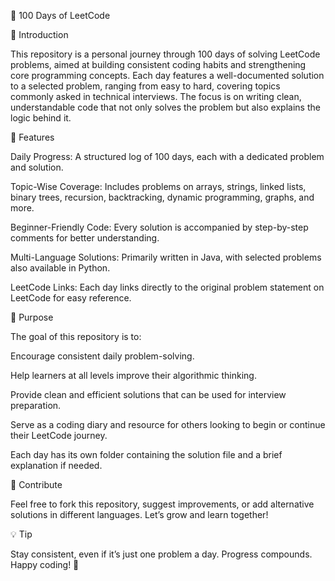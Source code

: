 


💯 100 Days of LeetCode


📌 Introduction


This repository is a personal journey through 100 days of solving LeetCode problems, aimed at building consistent coding habits and strengthening core programming concepts. Each day features a well-documented solution to a selected problem, ranging from easy to hard, covering topics commonly asked in technical interviews. The focus is on writing clean, understandable code that not only solves the problem but also explains the logic behind it.



🚀 Features




Daily Progress: A structured log of 100 days, each with a dedicated problem and solution.




Topic-Wise Coverage: Includes problems on arrays, strings, linked lists, binary trees, recursion, backtracking, dynamic programming, graphs, and more.




Beginner-Friendly Code: Every solution is accompanied by step-by-step comments for better understanding.




Multi-Language Solutions: Primarily written in Java, with selected problems also available in Python.




LeetCode Links: Each day links directly to the original problem statement on LeetCode for easy reference.





🎯 Purpose


The goal of this repository is to:




Encourage consistent daily problem-solving.




Help learners at all levels improve their algorithmic thinking.




Provide clean and efficient solutions that can be used for interview preparation.




Serve as a coding diary and resource for others looking to begin or continue their LeetCode journey.



Each day has its own folder containing the solution file and a brief explanation if needed.



🤝 Contribute


Feel free to fork this repository, suggest improvements, or add alternative solutions in different languages. Let’s grow and learn together!



💡 Tip


Stay consistent, even if it’s just one problem a day. Progress compounds. Happy coding! 🚀




